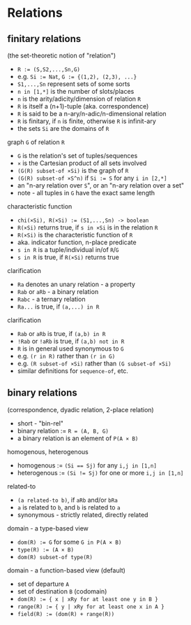 
<!-- ======================================================================= -->
# Relations

<!-- ======================================================================= -->
## finitary relations

(the set-theoretic notion of "relation")

* `R := (S,S2,...,Sn,G)`
* e.g. `Si := Nat`, `G := {(1,2), (2,3), ...}`
* `S1,...,Sn` represent sets of some sorts
* `n in [1,*]` is the number of slots/places
* `n` is the arity/adicity/dimension of relation `R`
* `R` is itself a (n+1)-tuple (aka. correspondence)
* `R` is said to be a n-ary/n-adic/n-dimensional relation
* `R` is finitary, if `n` is finite, otherwise `R` is infinit-ary
* the sets `Si` are the domains of `R`

graph `G` of relation `R`

* `G` is the relation's set of tuples/sequences
* `×` is the Cartesian product of all sets involved
* `(G(R) subset-of ×Si)` is the graph of `R`
* `(G(R) subset-of ×S^n)` if `Si := S` for any `i in [2,*]`
* an "n-ary relation over `S`", or an "n-ary relation over a set"
* note - all tuples in `G` have the exact same length

characteristic function

* `chi(×Si), R(×Si) := (S1,...,Sn) -> boolean`
* `R(×Si)` returns true, if `s in ×Si` is in the relation `R`
* `R(×Si)` is the characteristic function of `R`
* aka. indicator function, n-place predicate
* `s in R` is a tuple/individual in/of `R`/`G`
* `s in R` is true, if `R(×Si)` returns true

clarification

* `Ra` denotes an unary relation - a property
* `Rab` or `aRb` - a binary relation
* `Rabc` - a ternary relation
* `Ra...` is true, if `(a,...) in R`

clarification

* `Rab` or `aRb` is true, if `(a,b) in R`
* `!Rab` or `!aRb` is true, if `(a,b) not in R`
* `R` is in general used synonymous to `G`
* e.g. `(r in R)` rather than `(r in G)`
* e.g. `(R subset-of ×Si)` rather than `(G subset-of ×Si)`
* similar definitions for `sequence-of`, etc.

<!-- ======================================================================= -->
## binary relations

(correspondence, dyadic relation, 2-place relation)

* short - "bin-rel"
* binary relation := `R = (A, B, G)`
* a binary relation is an element of `P(A × B)`

homogenous, heterogenous

* homogenous := `(Si == Sj)` for any `i,j in [1,n]`
* heterogenous := `(Si != Sj)` for one or more `i,j in [1,n]`

related-to

* `(a related-to b)`, if `aRb` and/or `bRa`
* `a` is related to `b`, and `b` is related to `a`
* synonymous - strictly related, directly related

domain - a type-based view

* `dom(R) := G` for some `G in P(A × B)`
* `type(R) := (A × B)`
* `dom(R) subset-of type(R)`

domain - a function-based view (default)

* set of departure `A`
* set of destination `B` (codomain)
* `dom(R) := { x | xRy for at least one y in B }`
* `range(R) := { y | xRy for at least one x in A }`
* `field(R) := (dom(R) + range(R))`
